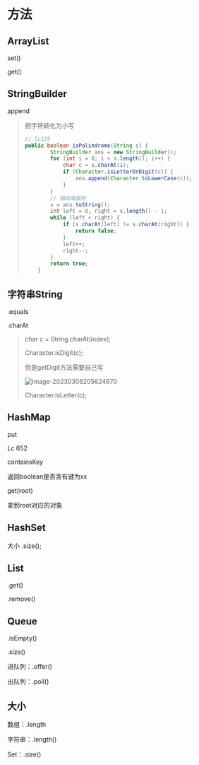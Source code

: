 # 方法



## ArrayList

set()

get()



## StringBuilder

append

> 把字符转化为小写
>
> ```java
> // lc125
> public boolean isPalindrome(String s) {
>         StringBuilder ans = new StringBuilder();
>         for (int i = 0; i < s.length(); i++) {
>             char c = s.charAt(i);
>             if (Character.isLetterOrDigit(c)) {
>                 ans.append(Character.toLowerCase(c));
>             }
>         }
>         // 相向双指针
>         s = ans.toString();
>         int left = 0, right = s.length() - 1;
>         while (left < right) {
>             if (s.charAt(left) != s.charAt(right)) {
>                 return false;
>             }
>             left++;
>             right--;
>         }
>         return true;
>     }
> ```
>
> 





## 字符串String

.equals

.charAt

> char c = String.charAt(index);
>
> Character.isDigit(c);
>
> 但是getDigit方法需要自己写
>
> ![image-20230306205624670](https://cdn.jsdelivr.net/gh/KoryKL/pictures@main/blog/image-20230306205624670.png)
>
> Character.isLetter(c);





## HashMap

put

Lc 652



containsKey

返回boolean是否含有键为xx



get(root)

拿到root对应的对象



## HashSet

大小 .size();



## List



.get()

.remove()



## Queue

.isEmpty()

.size()

进队列：.offer()

出队列：.poll()





## 大小

数组：.length

字符串：.length()

Set：.size()